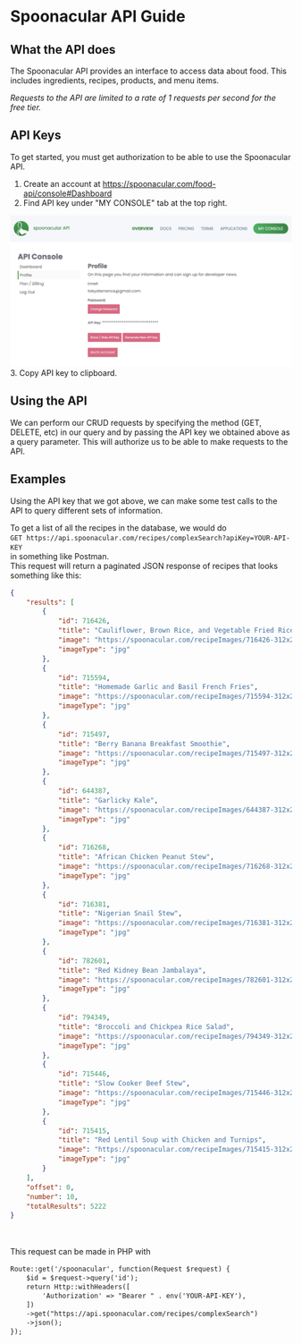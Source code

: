 # Spoonacular API Guide

## What the API does
The Spoonacular API provides an interface to access data about food. This includes ingredients, recipes, products, and menu items.

*Requests to the API are limited to a rate of 1 requests per second for the free tier.*


## API Keys
To get started, you must get authorization to be able to use the Spoonacular API.

1. Create an account at https://spoonacular.com/food-api/console#Dashboard
2. Find API key under "MY CONSOLE" tab at the top right.
<img src = "apiimg.png">
3. Copy API key to clipboard.

## Using the API
We can perform our CRUD requests by specifying the method (GET, DELETE, etc) in our query and by passing the API key we obtained above as a query parameter. This will authorize us to be able to make requests to the API.

## Examples
Using the API key that we got above, we can make some test calls to the API to query different sets of information.

To get a list of all the recipes in the database, we would do<br>```GET https://api.spoonacular.com/recipes/complexSearch?apiKey=YOUR-API-KEY```<br>
in something like Postman.<br>
This request will return a paginated JSON response of recipes that looks something like this:
```json
{
    "results": [
        {
            "id": 716426,
            "title": "Cauliflower, Brown Rice, and Vegetable Fried Rice",
            "image": "https://spoonacular.com/recipeImages/716426-312x231.jpg",
            "imageType": "jpg"
        },
        {
            "id": 715594,
            "title": "Homemade Garlic and Basil French Fries",
            "image": "https://spoonacular.com/recipeImages/715594-312x231.jpg",
            "imageType": "jpg"
        },
        {
            "id": 715497,
            "title": "Berry Banana Breakfast Smoothie",
            "image": "https://spoonacular.com/recipeImages/715497-312x231.jpg",
            "imageType": "jpg"
        },
        {
            "id": 644387,
            "title": "Garlicky Kale",
            "image": "https://spoonacular.com/recipeImages/644387-312x231.jpg",
            "imageType": "jpg"
        },
        {
            "id": 716268,
            "title": "African Chicken Peanut Stew",
            "image": "https://spoonacular.com/recipeImages/716268-312x231.jpg",
            "imageType": "jpg"
        },
        {
            "id": 716381,
            "title": "Nigerian Snail Stew",
            "image": "https://spoonacular.com/recipeImages/716381-312x231.jpg",
            "imageType": "jpg"
        },
        {
            "id": 782601,
            "title": "Red Kidney Bean Jambalaya",
            "image": "https://spoonacular.com/recipeImages/782601-312x231.jpg",
            "imageType": "jpg"
        },
        {
            "id": 794349,
            "title": "Broccoli and Chickpea Rice Salad",
            "image": "https://spoonacular.com/recipeImages/794349-312x231.jpg",
            "imageType": "jpg"
        },
        {
            "id": 715446,
            "title": "Slow Cooker Beef Stew",
            "image": "https://spoonacular.com/recipeImages/715446-312x231.jpg",
            "imageType": "jpg"
        },
        {
            "id": 715415,
            "title": "Red Lentil Soup with Chicken and Turnips",
            "image": "https://spoonacular.com/recipeImages/715415-312x231.jpg",
            "imageType": "jpg"
        }
    ],
    "offset": 0,
    "number": 10,
    "totalResults": 5222
}
```

<br><br>
This request can be made in PHP with <br>
```
Route::get('/spoonacular', function(Request $request) {
    $id = $request->query('id');
    return Http::withHeaders([
        'Authorization' => "Bearer " . env('YOUR-API-KEY'),
    ])
    ->get("https://api.spoonacular.com/recipes/complexSearch")
    ->json();
});
```
